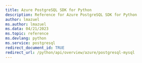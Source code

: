 ```yaml
---
title: Azure PostgreSQL SDK for Python
description: Reference for Azure PostgreSQL SDK for Python
author: lmazuel
ms.author: lmazuel
ms.data: 04/21/2023
ms.topic: reference
ms.devlang: python
ms.service: postgresql
redirect_document_id: TRUE
redirect_url: /python/api/overview/azure/postgresql-mysql
---
```

